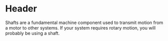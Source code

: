 <!-- TITLE: Shafts -->
<!-- SUBTITLE: A quick summary of Shafts -->

# Header
Shafts are a fundamental machine component used to transmit motion from a motor to other systems. If your system requires rotary motion, you will probably be using a shaft.